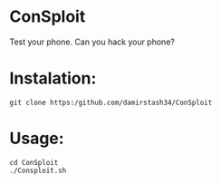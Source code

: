 # ConSploit
Test your phone. Can you hack your phone?

# Instalation:
```
git clone https:/github.com/damirstash34/ConSploit
```

# Usage:
```
cd ConSploit
./Consploit.sh
```
